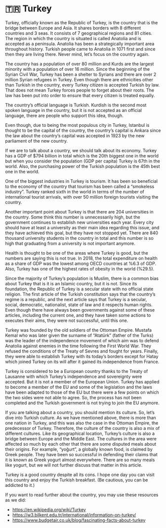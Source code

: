 # 🇹🇷 Turkey

Turkey, officially known as the Republic of Turkey, is the country that is the
bridge between Europe and Asia. It shares borders with 8 different countries and
3 seas. It consists of 7 geographical regions and 81 cities. The region in which
the country is situated is called Anatolia and is accepted as a peninsula.
Anatolia has been a strategically important area throughout history. Turkish
people came to Anatolia in 1071 first and since then they are living there.
Never mind, let’s focus on the country again.

The country has a population of over 80 million and Kurds are the largest
minority with a population of over 16 million. Since the beginning of the Syrian
Civil War, Turkey has been a shelter to Syrians and there are over 2 million
Syrian refugees in Turkey. Even though there are ethnicities other than Turkish
in the country, every Turkey citizen is accepted Turkish by law. That does not
mean Turkey forces people to forget about their roots. The law has been put into
order to ensure that every citizen is treated equally.

The country’s official language is Turkish. Kurdish is the second most spoken
language in the country, but it is not accepted as an official language, there
are people who support this idea, though.

Even though, due to being the most populous city in Turkey, Istanbul is thought
to be the capital of the country, the country’s capital is Ankara since the law
about the country’s capital was accepted in 1923 by the new parliament of the
new country.

If we are to talk about a country, we should talk about its economy. Turkey has
a GDP of $794 billion in total which is the 20th biggest one in the world but
when you consider the population (GDP per capita) Turkey is 67th in the world.
Also, the purchasing power of the Turkish population is the 45th best one in the
world.

One of the biggest industries in Turkey is tourism. It has been so beneficial to
the economy of the country that tourism has been called a “smokeless industry”.
Turkey ranked sixth in the world in terms of the number of international tourist
arrivals, with over 50 million foreign tourists visiting the country.

Another important point about Turkey is that there are 204 universities in the
country. Some think this number is unnecessarily high, but the government
continues to establish new universities each year. Every city should have at
least a university as their main idea regarding this issue, and they have
achieved this goal, but they have not stopped yet. There are 840 thousand
university students in the country in total and this number is so high that
graduating from a university is not important anymore.

Health is thought to be one of the areas where Turkey is good, but the numbers
are saying this is not true. In 2018, the total expenditure on health as a share
of GDP was the lowest among OECD countries at %6.3 of GDP. Also, Turkey has one
of the highest rates of obesity in the world (%29.5).

Since the majority of Turkey’s population is Muslim, there is a common bias
about Turkey that is it is an Islamic country, but it is not. Since its
foundation, the Republic of Turkey is a secular state with no official state
religion. The first article of the Turkish constitution says that the country’s
regime is a republic, and the next article says that Turkey is a secular,
social, democratic, nationalist, state of law and it respects human rights. Even
though there have always been governments against some of these articles,
including the current one, and they have taken some actions to executes their
aims, they were not successful, until this one.

Turkey was founded by the old soldiers of the Ottoman Empire. Mustafa Kemal who
was later given the surname of “Atatürk” (father of the Turks) was the leader of
the independence movement of which aim was to defend Anatolia against enemies in
the time following the First World War. They refused the conditions of the
Treaty of Sevres and fought for years. Finally, they were able to establish
Turkey with its today’s borders except for Hatay which joined Turkey on its will
after it gained its independence from France.

Turkey is considered to be a European country thanks to the Treaty of Lausanne
with which Turkey’s independence and sovereignty were accepted. But it is not a
member of the European Union. Turkey has applied to become a member of the EU
and some of the legislation and the laws have been adapted to those of the EU
but there were a few points on which the two sides were not able to agree. So,
the process has not been completed and the Turkish government is not trying to
join the EU anymore.

If you are talking about a country, you should mention its culture. So, let’s
dive into Turkish culture. As we have mentioned above, there is more than one
nation in Turkey, and this was also the case in the Ottoman Empire, the
predecessor of Turkey. Therefore, the culture of the country is also a mix of
different cultures. Like its geographical location, Turkey’s culture is also a
bridge between Europe and the Middle East. The cultures in the area were
affected so much by each other that there are some disputed meals about their
origins. For example, “yoğurt”, a globally known food, is claimed by Greek
people. They have been so successful in defending their claims that it is known
as Greek yogurt almost everywhere. There are so many meals like yogurt, but we
will not further discuss that matter in this article.

Turkey is a good country despite all its cons. I hope one day you can visit this
country and enjoy the Turkish breakfast. (Be cautious, you can be addicted to
it.)

If you want to read further about the country, you may use these resources as we
did:

- <https://en.wikipedia.org/wiki/Turkey>
- <https://w3.bilkent.edu.tr/international/information-on-turkey/>
- <https://www.budgetair.co.uk/blog/fascinating-facts-about-turkey>
